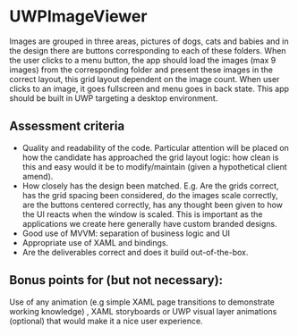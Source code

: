 # UWPImageViewer
Images are grouped in three areas, pictures of dogs, cats and babies and in the design there are buttons corresponding to each of these folders.  When the user clicks to a menu button, the app should load the images (max 9 images) from the corresponding folder and present these images in the correct layout, this grid layout dependent on the image count.  When user clicks to an image, it goes fullscreen and menu goes in back state. This app should be built in UWP targeting a desktop environment.   

## Assessment criteria
- Quality and readability of the code.  Particular attention will be placed on how the candidate has approached the grid layout logic: how clean is this and easy would it be to modify/maintain (given a hypothetical client amend). 
- How closely has the design been matched.  E.g. Are the grids correct, has the grid spacing been considered, do the images scale correctly, are the buttons centered correctly, has any thought been given to how the UI reacts when the window is scaled.  This is important as the applications we create here generally have custom branded designs.
- Good use of MVVM: separation of business logic and UI
- Appropriate use of XAML and bindings. 
- Are the deliverables correct and does it build out-of-the-box.  

## Bonus points for (but not necessary):
Use of any animation (e.g simple XAML page transitions to demonstrate working knowledge) , XAML storyboards or UWP visual layer animations (optional) that would make it a nice user experience. 
